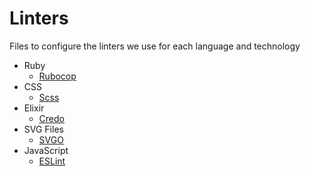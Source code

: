 Linters
=======

Files to configure the linters we use for each language and technology

* Ruby
  * [Rubocop](/linters/ruby/.rubocop.yml)
* CSS
  * [Scss](/linters/css/.scss-lint.yml)
* Elixir
  * [Credo](/linters/elixir/.credo.exs)
* SVG Files
  * [SVGO](/linters/svg/.svgo.yml)
* JavaScript
  * [ESLint](/linters/js/README.md)
